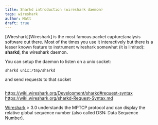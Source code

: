```yaml
---
title: Sharkd introduction (wireshark daemon)
tags: wireshark
author: Matt
draft: true
---
```


[Wireshark][Wireshark] is the most famous packet capture/analysis software out
there.
Most of the times you use it interactively but there is a lesser known feature
to instrument wireshark somewhat (it is limited): **sharkd**, the wireshark
							daemon.

You can setup the daemon to listen on a unix socket:
```
sharkd unix:/tmp/sharkd
```
and send requests to that socket
```
```
https://wiki.wireshark.org/Development/sharkd#request-syntax
https://wiki.wireshark.org/sharkd-Request-Syntax.md

[Wireshark](www.wireshark.org) > 3.0 understands the MPTCP protocol and can
display the relative global sequence number (also called DSN: Data Sequence
Number).



